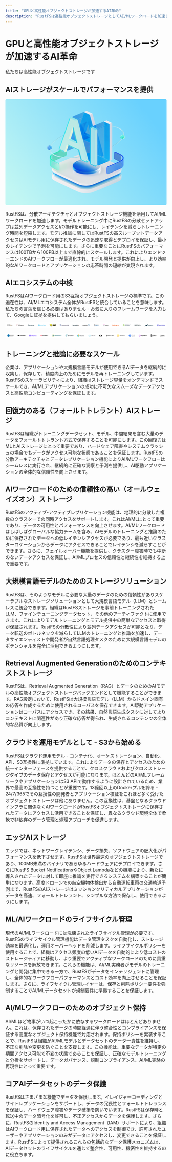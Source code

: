 ```yaml
---
title: "GPUと高性能オブジェクトストレージが加速するAI革命"
description: "RustFSは高性能オブジェクトストレージとしてAI/MLワークロードを加速し、エンタープライズグレードのAIアプリケーションを可能にします"
---
```


# GPUと高性能オブジェクトストレージが加速するAI革命

私たちは高性能オブジェクトストレージです

## AIストレージがスケールでパフォーマンスを提供

![AIパフォーマンス](images/ai-performance.png)

RustFSは、分散アーキテクチャとオブジェクトストレージ機能を活用してAI/MLワークロードを加速します。モデルトレーニング中にRustFSの分散セットアップは並列データアクセスとI/O操作を可能にし、レイテンシを減らしトレーニング時間を短縮します。モデル推論に関してはRustFSの高スループットデータアクセスはAIモデル用に保存されたデータの迅速な取得とデプロイを保証し、最小のレイテンシで予測を可能にします。さらに重要なことにRustFSのパフォーマンスは100TBから100PB以上まで直線的にスケールします。これによりエンドツーエンドのAIワークフローが最適化され、モデル開発と提供が向上し、より効率的なAIワークロードとアプリケーションの応答時間の短縮が実現されます。

## AIエコシステムの中核

RustFSはAIワークロード用のS3互換オブジェクトストレージの標準です。この遍在性は、AI/MLエコシステム全体がRustFSと統合していることを意味します。私たちの言葉を信じる必要はありません - お気に入りのフレームワークを入力して、Googleに証拠を提供してもらいましょう。

![AIエコシステムサポート](images/multi-engine-1.svg)

![AIエコシステムサポート](images/multi-engine-2.svg)

## トレーニングと推論に必要なスケール

企業は、アプリケーションや大規模言語モデルが使用できるAIデータを継続的に収集し、保存して、精度向上のためにモデルを再トレーニングしています。RustFSのスケーラビリティにより、組織はストレージ容量をオンデマンドでスケールでき、AI/MLアプリケーションの成功に不可欠なスムーズなデータアクセスと高性能コンピューティングを保証します。

## 回復力のある（フォールトトレラント）AIストレージ

RustFSは組織がトレーニングデータセット、モデル、中間結果を含む大量のデータをフォールトトレラント方式で保存することを可能にします。この回復力はMLとAIストレージにとって重要であり、ハードウェア障害やシステムクラッシュの場合でもデータがアクセス可能な状態であることを保証します。RustFSの分散アーキテクチャとデータレプリケーション機能によりAI/MLワークフローはシームレスに実行され、継続的に正確な洞察と予測を提供し、AI駆動アプリケーションの全体的な信頼性を向上させます。

## AIワークロードのための信頼性の高い（オールウェイズオン）ストレージ

RustFSのアクティブ-アクティブレプリケーション機能は、地理的に分散した複数のクラスターでの同時アクセスをサポートします。これはAI/MLにとって重要であり、データの可用性とパフォーマンスを向上させます。AI/MLワークロードはしばしばグローバルな協力チームを含み、AIモデルのトレーニングと推論のために保存されたデータへの低レイテンシアクセスが必要であり、最も近いクラスターロケーションからデータにアクセスできることでレイテンシを減らすことができます。さらに、フェイルオーバー機能を提供し、クラスター障害時でも中断のないデータアクセスを保証し、AI/MLプロセスの信頼性と継続性を維持する上で重要です。

## 大規模言語モデルのためのストレージソリューション

RustFSは、そのようなモデルに必要な大量のデータのための信頼性がありスケーラブルなストレージソリューションとして大規模言語モデル（LLM）とシームレスに統合できます。組織はRustFSストレージを事前トレーニングされたLLM、ファインチューニングデータセット、その他のアーティファクトに使用できます。これによりモデルトレーニングとモデル提供中の簡単なアクセスと取得が保証されます。RustFSの分散性により並列データアクセスが可能となり、データ転送のボトルネックを減らしてLLMのトレーニングと推論を加速し、データサイエンティストや開発者が自然言語処理タスクのために大規模言語モデルのポテンシャルを完全に活用できるようにします。

## Retrieval Augmented Generationのためのコンテキストストレージ

RustFSは、Retrieval Augmented Generation（RAG）とデータのためのAIモデルの高性能オブジェクトストレージバックエンドとして機能することができます。RAG設定において、RustFSは大規模言語モデル（LLM）からドメイン固有の応答を作成するために使用されるコーパスを保存できます。AI駆動アプリケーションはコーパスにアクセスでき、その結果、自然言語生成タスクに対してよりコンテキストに関連性があり正確な応答が得られ、生成されるコンテンツの全体的な品質が向上します。

## クラウドを運用モデルとして - S3から始める

RustFSはクラウド運用モデル - コンテナ化、オーケストレーション、自動化、API、S3互換性に準拠しています。これによりデータの保存とアクセスのための統一インターフェースを提供することで、クロスクラウドおよびクロスストレージタイプのデータ保存とアクセスが可能になります。ほとんどのAI/MLフレームワークやアプリケーションはS3 APIで動作するように設計されているため、業界で最高の互換性を持つことが重要です。13億回以上のDockerプルを誇る - 24/7/365でその互換性の開発者とアプリケーション検証をこれほど多く受けたオブジェクトストレージは他にありません。この互換性は、基盤となるクラウドインフラに関係なくAIワークロードがRustFSオブジェクトストレージに保存されたデータにアクセスし活用できることを保証し、異なるクラウド環境全体で柔軟で非依存のデータ管理と処理アプローチを促進します。

## エッジAIストレージ

エッジでは、ネットワークレイテンシ、データ損失、ソフトウェアの肥大化がパフォーマンスを低下させます。RustFSは世界最速のオブジェクトストレージであり、100MB未満のバイナリであらゆるハードウェアにデプロイできます。さらにRustFS Bucket NotificationsやObject Lambdaなどの機能により、新たに導入されたデータに対して即座に推論を実行できるシステムを構築することが簡単になります。高度ドローンでの航空機物体検出から自動運転車両の交通軌道予測まで、RustFSのAIストレージはミッションクリティカルアプリケーションがデータを高速、フォールトトレラント、シンプルな方法で保存し、使用できるようにします。

## ML/AIワークロードのライフサイクル管理

現代のAI/MLワークロードには洗練されたライフサイクル管理が必要です。RustFSのライフサイクル管理機能はデータ管理タスクを自動化し、ストレージ効率を最適化し、運用オーバーヘッドを削減します。ライフサイクルポリシーを使用することで、組織はアクセス頻度の低いAIデータを自動的により低コストのストレージティアに移動し、より重要でアクティブなワークロードのために貴重なリソースを解放できます。これらの機能は、AI/ML実務者がモデルのトレーニングと開発に集中できる一方で、RustFSがデータをインテリジェントに管理し、全体的なワークフローパフォーマンスとコスト効率を向上させることを保証します。さらに、ライフサイクル管理レイヤーは、保存と削除ポリシー要件を強制することでAI/MLデータセットが規制要件に準拠することを保証します。

## AI/MLワークフローのためのオブジェクト保持

AI/MLほど物事がいつ起こったかに依存するワークロードはほとんどありません。これは、保存されたデータの時間経過に伴う整合性とコンプライアンスを保証する高度なオブジェクト保持機能で対応されます。保持ポリシーを実装することで、RustFSは組織がAI/MLモデルとデータセットのデータ一責性を維持し、不正な削除や変更を防ぐことを支援します。この機能は、重要なデータが特定の期間アクセス可能で不変の状態であることを保証し、正確なモデルトレーニングと分析をサポートし、データガバナンス、規制コンプライアンス、AI/ML実験の再現性にとって重要です。

## コアAIデータセットのデータ保護

RustFSはさまざまな機能でデータを保護します。イレイジャーコーディングとサイトレプリケーションをサポートし、データの冗長性とフォールトトレランスを保証し、ハードウェア障害やデータ破損を防いでいます。RustFSは保存時と転送中のデータ暗号化を許可し、不正アクセスからデータを保護します。さらに、RustFSのIdentity and Access Management（IAM）サポートにより、組織はAIワークロード用に保存されたデータへのアクセスを制御でき、許可されたユーザーやアプリケーションのみがデータにアクセスし、変更できることを保証します。RustFSによって提供されるこれらの包括的なデータ保護メカニズムは、AIデータセットのライフサイクルを通じて整合性、可用性、機密性を維持するのに役立ちます。

